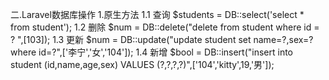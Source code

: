 二.Laravel数据库操作
1.原生方法
	1.1  查询	$students = DB::select('select * from student');
	1.2  删除	$num = DB::delete("delete from student where id = ? ",[103]);
	1.3  更新	$num = DB::update("update student set name=?,sex=? where id=?",['李宁','女','104']);
	1.4  新增	$bool = DB::insert("insert into student (id,name,age,sex) VALUES (?,?,?,?)",['104','kitty',19,'男']);